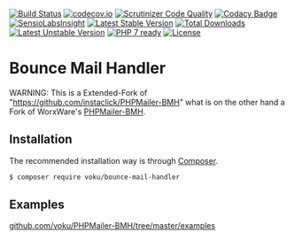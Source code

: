 [![Build Status](https://travis-ci.org/voku/PHPMailer-BMH.svg?branch=master)](https://travis-ci.org/voku/PHPMailer-BMH)
[![codecov.io](http://codecov.io/github/voku/PHPMailer-BMH/coverage.svg?branch=master)](http://codecov.io/github/voku/PHPMailer-BMH?branch=master)
[![Scrutinizer Code Quality](https://scrutinizer-ci.com/g/voku/PHPMailer-BMH/badges/quality-score.png?b=master)](https://scrutinizer-ci.com/g/voku/PHPMailer-BMH/?branch=master)
[![Codacy Badge](https://www.codacy.com/project/badge/64177eb1d95948789a1fb54b97e0ed21)](https://www.codacy.com/app/voku/PHPMailer-BMH)
[![SensioLabsInsight](https://insight.sensiolabs.com/projects/2161b4c1-5025-4e29-ae22-1f91c3a6657c/mini.png)](https://insight.sensiolabs.com/projects/2161b4c1-5025-4e29-ae22-1f91c3a6657c)
[![Latest Stable Version](https://poser.pugx.org/voku/bounce-mail-handler/v/stable)](https://packagist.org/packages/voku/bounce-mail-handler)
 [![Total Downloads](https://poser.pugx.org/voku/bounce-mail-handler/downloads)](https://packagist.org/packages/voku/bounce-mail-handler) 
[![Latest Unstable Version](https://poser.pugx.org/voku/bounce-mail-handler/v/unstable)](https://packagist.org/packages/voku/bounce-mail-handler) 
[![PHP 7 ready](http://php7ready.timesplinter.ch/voku/PHPMailer-BMH/badge.svg)](https://travis-ci.org/voku/PHPMailer-BMH)
[![License](https://poser.pugx.org/voku/bounce-mail-handler/license)](https://packagist.org/packages/voku/bounce-mail-handler)

# Bounce Mail Handler

WARNING: This is a Extended-Fork of "https://github.com/instaclick/PHPMailer-BMH" what is on the other hand a Fork of WorxWare's [PHPMailer-BMH](http://sourceforge.net/projects/bmh/).

## Installation

The recommended installation way is through [Composer](https://getcomposer.org).

```bash
$ composer require voku/bounce-mail-handler
```

## Examples

[github.com/voku/PHPMailer-BMH/tree/master/examples](https://github.com/voku/PHPMailer-BMH/tree/master/examples)
